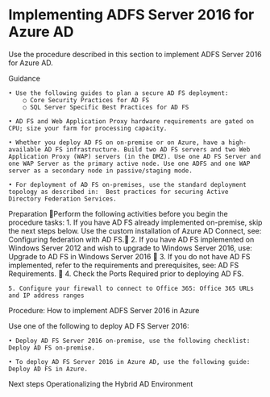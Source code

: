 # Implementing ADFS Server 2016 for Azure AD

Use the procedure described in this section to implement ADFS Server 2016 for Azure AD. 


Guidance

	• Use the following guides to plan a secure AD FS deployment:
		○ Core Security Practices for AD FS
		○ SQL Server Specific Best Practices for AD FS
	
	• AD FS and Web Application Proxy hardware requirements are gated on CPU; size your farm for processing capacity.
	
	• Whether you deploy AD FS on on-premise or on Azure, have a high-available AD FS infrastructure. Build two AD FS servers and two Web Application Proxy (WAP) servers (in the DMZ). Use one AD FS Server and one WAP Server as the primary active node. Use one ADFS and one WAP server as a secondary node in passive/staging mode.
	
	• For deployment of AD FS on-premises, use the standard deployment topology as described in:  Best practices for securing Active Directory Federation Services.



Preparation Perform the following activities before you begin the procedure tasks: 
	1. If you have AD FS already implemented on-premise, skip the next steps below. Use the custom installation of Azure AD Connect, see: Configuring federation with AD FS.
	2. If you have AD FS implemented on Windows Server 2012 and wish to upgrade to Windows Server 2016, use: Upgrade to AD FS in Windows Server 2016 
	3. If you do not have AD FS implemented, refer to the requirements and prerequisites, see:  AD FS Requirements. 
	4. Check the Ports Required prior to deploying AD FS.
	
	5. Configure your firewall to connect to Office 365: Office 365 URLs and IP address ranges



Procedure:  How to implement ADFS Server 2016 in Azure

Use one of the following to deploy AD FS Server 2016:

	• Deploy AD FS Server 2016 on-premise, use the following checklist:  Deploy AD FS on-premise. 

	• To deploy AD FS Server 2016 in Azure AD, use the following guide:  Deploy AD FS in Azure.



Next steps
Operationalizing the Hybrid AD Environment


